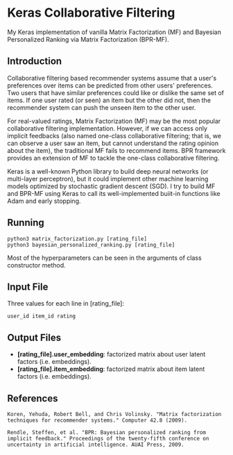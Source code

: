# Keras Collaborative Filtering

My Keras implementation of vanilla Matrix Factorization (MF) and Bayesian Personalized Ranking via Matrix Factorization (BPR-MF).

## Introduction

Collaborative filtering based recommender systems assume that a user's preferences over items can be predicted from other users' preferences.
Two users that have similar preferences could like or dislike the same set of items.
If one user rated (or seen) an item but the other did not, then the recommender system can push the unseen item to the other user.

For real-valued ratings, Matrix Factorization (MF) may be the most popular collaborative filtering implementation.
However, if we can access only implicit feedbacks (also named one-class collaborative filtering; that is, we can observe a user saw an item, but cannot understand the rating opinion about the item), the traditional MF fails to recommend items.
BPR framework provides an extension of MF to tackle the one-class collaborative filtering.

Keras is a well-known Python library to build deep neural networks (or multi-layer perceptron), but it could implement other machine learning models optimized by stochastic gradient descent (SGD).
I try to build MF and BPR-MF using Keras to call its well-implemented buiit-in functions like Adam and early stopping.

## Running

```
python3 matrix_factorization.py [rating_file]
python3 bayesian_personalized_ranking.py [rating_file]
```

Most of the hyperparameters can be seen in the arguments of class constructor method.

## Input File

Three values for each line in [rating_file]:

```
user_id item_id rating
```

## Output Files

* **[rating_file].user_embedding**: factorized matrix about user latent factors (i.e. embeddings).
* **[rating_file].item_embedding**: factorized matrix about item latent factors (i.e. embeddings).

## References

```
Koren, Yehuda, Robert Bell, and Chris Volinsky. "Matrix factorization techniques for recommender systems." Computer 42.8 (2009).
```

```
Rendle, Steffen, et al. "BPR: Bayesian personalized ranking from implicit feedback." Proceedings of the twenty-fifth conference on uncertainty in artificial intelligence. AUAI Press, 2009.
```
